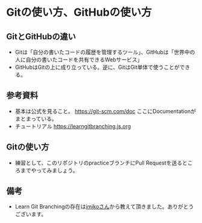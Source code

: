 # Gitの使い方、GitHubの使い方
## GitとGitHubの違い
- Gitは「自分の書いたコードの履歴を管理するツール」、GitHubは「世界中の人に自分の書いたコードを共有できるWebサービス」
- GitHubはGitの上に成り立っている。逆に、GitはGit単体で使うことができる。

## 参考資料
- 基本は公式を見ること。 https://git-scm.com/doc ここにDocumentationがまとまっている。
- チュートリアル https://learngitbranching.js.org

## Gitの使い方
- 練習として、このリポジトリのpracticeブランチにPull Requestを送るところまでやってみましょう。

## 備考
- Learn Git Branchingの存在は[imikoさん](https://github.com/a-yuto)から教えて頂きました。ありがとうございます。